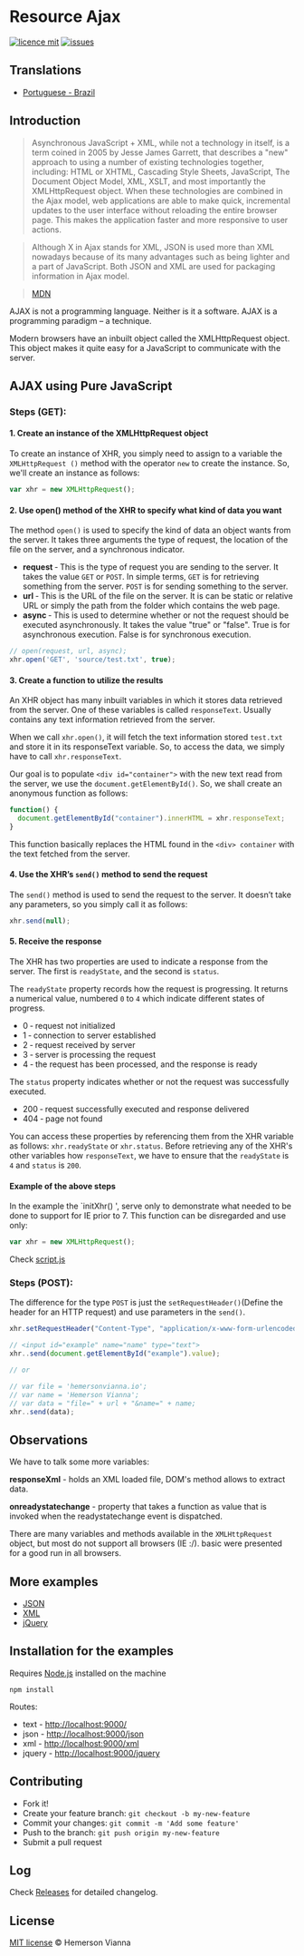 # Resource Ajax

[![licence mit](https://img.shields.io/badge/license-MIT-blue.svg?style=flat-square)](http://hemersonvianna.mit-license.org/)
[![issues](https://img.shields.io/github/issues/knowledge-solutions/knowledge-ajax.svg?style=flat-square)](https://github.com/knowledge-solutions/knowledge-ajax/issues)

## Translations

* [Portuguese - Brazil](translations/pt_BR)

## Introduction

> Asynchronous JavaScript + XML, while not a technology in itself, is a term coined in 2005 by Jesse James Garrett, that describes a "new" approach to using a number of existing technologies together, including: HTML or XHTML, Cascading Style Sheets, JavaScript, The Document Object Model, XML, XSLT, and most importantly the XMLHttpRequest object.
> When these technologies are combined in the Ajax model, web applications are able to make quick, incremental updates to the user interface without reloading the entire browser page. This makes the application faster and more responsive to user actions.

> Although X in Ajax stands for XML, JSON is used more than XML nowadays because of its many advantages such as being lighter and a part of JavaScript. Both JSON and XML are used for packaging information in Ajax model.

> [MDN](https://developer.mozilla.org/en-US/docs/AJAX)


AJAX is not a programming language. Neither is it a software. AJAX is a programming paradigm – a technique.

Modern browsers have an inbuilt object called the XMLHttpRequest object. This object makes it quite easy for a JavaScript to communicate with the server.


## AJAX using Pure JavaScript

### Steps (GET):
#### 1. Create an instance of the XMLHttpRequest object


To create an instance of XHR, you simply need to assign to a variable the `XMLHttpRequest ()` method with the operator `new` to create the instance. So, we'll create an instance as follows:

```javascript
var xhr = new XMLHttpRequest();
```

#### 2. Use open() method of the XHR to specify what kind of data you want

The method `open()` is used to specify the kind of data an object wants from the server. It takes three arguments the type of request, the location of the file on the server, and a synchronous indicator.

 - **request** ‐ This is the type of request you are sending to the server. It takes the value `GET` or `POST`. In simple terms, `GET` is for retrieving something from the server. `POST` is for sending something to the server.
 - **url** ‐ This is the URL of the file on the server. It is can be static or relative URL or simply the path from the folder which contains the web page.
 - **async** ‐ This is used to determine whether or not the request should be executed asynchronously. It takes the value "true" or "false". True is for asynchronous execution. False is for synchronous execution.

```javascript
// open(request, url, async);
xhr.open('GET', 'source/test.txt', true);   
```

#### 3. Create a function to utilize the results

An XHR object has many inbuilt variables in which it stores data retrieved from the server. One of these variables is called `responseText`. Usually contains any text information retrieved from the server.

When we call `xhr.open()`, it will fetch the text information stored `test.txt` and store it in its responseText variable. So, to access the data, we simply have to call `xhr.responseText`.

Our goal is to populate `<div id="container">` with the new text read from the server, we use the `document.getElementById()`. So, we shall create an anonymous function as follows:

```javascript
function() {
  document.getElementById("container").innerHTML = xhr.responseText;
}
```

This function basically replaces the HTML found in the `<div> container` with the text fetched from the server.

#### 4. Use the XHR’s `send()` method to send the request

The `send()` method is used to send the request to the server. It doesn’t take any parameters, so you simply call it as follows:

```javascript
xhr.send(null);
```

#### 5. Receive the response

The XHR has two properties are used to indicate a response from the server. The first is `readyState`, and the second is `status`.

The `readyState` property records how the request is progressing. It returns a numerical value, numbered `0` to `4` which indicate different states of progress.

 - 0 ‐ request not initialized
 - 1 ‐ connection to server established
 - 2 ‐ request received by server
 - 3 ‐ server is processing the request
 - 4 ‐ the request has been processed, and the response is ready

The `status` property indicates whether or not the request was successfully executed.

 - 200 ‐ request successfully executed and response delivered
 - 404 ‐ page not found

You can access these properties by referencing them from the XHR variable as follows: `xhr.readyState` or `xhr.status`.
Before retrieving any of the XHR's other variables how `responseText`, we have to ensure that the `readyState` is `4` and `status` is `200`.

#### Example of the above steps
 
In the example the `initXhr() ', serve only to demonstrate what needed to be done to support for IE prior to 7. This function can be disregarded and use only:

```javascript
var xhr = new XMLHttpRequest();
```
 
Check [script.js](https://github.com/knowledge-solutions/knowledge-ajax/blob/master/source/script.js)

### Steps (POST):

The difference for the type `POST` is just the `setRequestHeader()`(Define the header for an HTTP request) and use parameters in the `send()`.

```javascript
xhr.setRequestHeader("Content-Type", "application/x-www-form-urlencoded");

// <input id="example" name="name" type="text">
xhr..send(document.getElementById("example").value); 

// or

// var file = 'hemersonvianna.io';
// var name = 'Hemerson Vianna';
// var data = "file=" + url + "&name=" + name;
xhr..send(data); 
```

## Observations

We have to talk some more variables:

**responseXml** - holds an XML loaded file, DOM's method allows to extract data.

**onreadystatechange** - property that takes a function as value that is invoked when the readystatechange event is dispatched.

There are many variables and methods available in the `XMLHttpRequest` object, but most do not support all browsers (IE :/). basic were presented for a good run in all browsers.

## More examples

 - [JSON](https://github.com/knowledge-solutions/knowledge-ajax/blob/master/source/more-examples/json/)
 - [XML](https://github.com/knowledge-solutions/knowledge-ajax/blob/master/source/more-examples/xml/)
 - [jQuery](https://github.com/knowledge-solutions/knowledge-ajax/blob/master/source/more-examples/jquery/)

## Installation for the examples

Requires [Node.js](https://nodejs.org/en/) installed on the machine

```
npm install
```

Routes:
- text - [http://localhost:9000/](http://localhost:9000/)
- json - [http://localhost:9000/json](http://localhost:9000/json)
- xml - [http://localhost:9000/xml](http://localhost:9000/xml) 
- jquery - [http://localhost:9000/jquery](http://localhost:9000/jquery)

## Contributing

- Fork it!
- Create your feature branch: `git checkout -b my-new-feature`
- Commit your changes: `git commit -m 'Add some feature'`
- Push to the branch: `git push origin my-new-feature`
- Submit a pull request

## Log

Check [Releases](https://github.com/knowledge-solutions/knowledge-ajax/releases) for detailed changelog.

## License

[MIT license](http://hemersonvianna.mit-license.org/) © Hemerson Vianna

